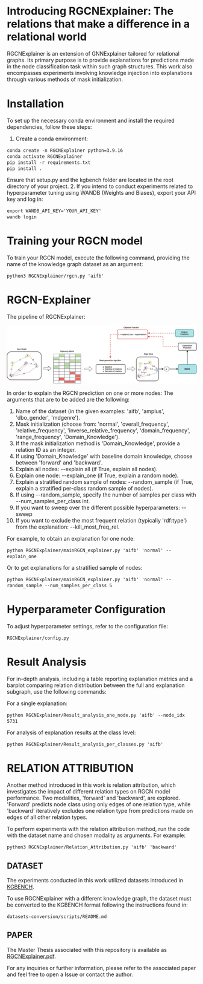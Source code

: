 # Introducing RGCNExplainer: The relations that make a difference in a relational world
RGCNExplainer is an extension of GNNExplainer tailored for relational graphs. Its primary purpose is to provide explanations for predictions made in the node classification task within such graph structures. This work also encompasses experiments involving knowledge injection into explanations through various methods of mask initialization.

# Installation
To set up the necessary conda environment and install the required dependencies, follow these steps:
1. Create a conda environment:
```
conda create -n RGCNExplainer python=3.9.16
conda activate RGCNExplainer
pip install -r requirements.txt
pip install . 
```
Ensure that setup.py and the kgbench folder are located in the root directory of your project.
2. If you intend to conduct experiments related to hyperparameter tuning using WANDB (Weights and Biases), export your API key and log in:
```
export WANDB_API_KEY='YOUR_API_KEY'
wandb login
```

# Training your RGCN model
To train your RGCN model, execute the following command, providing the name of the knowledge graph dataset as an argument:

```
python3 RGCNExplainer/rgcn.py 'aifb'
```


# RGCN-Explainer
The pipeline of RGCNExplainer:

![RGCNExplainer_model](https://github.com/traopia/RGCN-Explainer/blob/main/Visualizations/RGCNExplainer_model.jpg)

In order to explain the RGCN prediction on one or more nodes:
The arguments that are to be added are the following:
1. Name of the dataset (in the given examples: 'aifb', 'amplus', 'dbo_gender', 'mdgenre').
2. Mask initialization (choose from: 'normal', 'overall_frequency', 'relative_frequency', 'inverse_relative_frequency', 'domain_frequency', 'range_frequency', 'Domain_Knowledge').
3. If the mask initialization method is 'Domain_Knowledge', provide a relation ID as an integer.
4. If using 'Domain_Knowledge' with baseline domain knowledge, choose between 'forward' and 'backward'.
5. Explain all nodes: --explain all (if True, explain all nodes).
6. Explain one node: --explain_one (if True, explain a random node).
7. Explain a stratified random sample of nodes: --random_sample (if True, explain a stratified per-class random sample of nodes).
8. If using --random_sample, specify the number of samples per class with --num_samples_per_class int.
9. If you want to sweep over the different possible hyperparameters: --sweep
10. If you want to exclude the most frequent relation (typically 'rdf:type') from the explanation: --kill_most_freq_rel.
    

For example, to obtain an explanation for one node:
```
python RGCNExplainer/mainRGCN_explainer.py 'aifb' 'normal' --explain_one
```
Or to get explanations for a stratified sample of nodes:
```
python RGCNExplainer/mainRGCN_explainer.py 'aifb' 'normal' --random_sample --num_samples_per_class 5  
```

# Hyperparameter Configuration
To adjust hyperparameter settings, refer to the configuration file:
```
RGCNExplainer/config.py
```

# Result Analysis
For in-depth analysis, including a table reporting explanation metrics and a barplot comparing relation distribution between the full and explanation subgraph, use the following commands:

For a single explanation:
```
python RGCNExplainer/Result_analysis_one_node.py 'aifb' --node_idx 5731
```

For analysis of explanation results at the class level:

```
python RGCNExplainer/Result_analysis_per_classes.py 'aifb'
```

# RELATION ATTRIBUTION
Another method introduced in this work is relation attribution, which investigates the impact of different relation types on RGCN model performance. Two modalities, 'forward' and 'backward', are explored. 'Forward' predicts node class using only edges of one relation type, while 'backward' iteratively excludes one relation type from predictions made on edges of all other relation types.

To perform experiments with the relation attribution method, run the code with the dataset name and chosen modality as arguments. For example:

```
python3 RGCNExplainer/Relation_Attribution.py 'aifb' 'backward'
```


## DATASET
The experiments conducted in this work utilized datasets introduced in [KGBENCH](http://kgbench.info/).

To use RGCNExplainer with a different knowledge graph, the dataset must be converted to the KGBENCH format following the instructions found in:
```
datasets-conversion/scripts/README.md
```

## PAPER
The Master Thesis associated with this repository is available as [RGCNExplainer.pdf](https://github.com/traopia/RGCN-Explainer/blob/main/RGCNExplainer.pdf).

For any inquiries or further information, please refer to the associated paper and feel free to open a Issue or contact the author.



